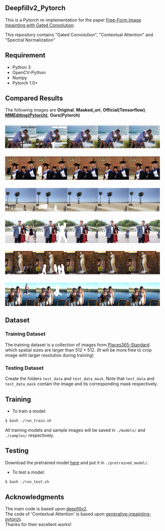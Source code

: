 ## Deepfillv2_Pytorch
This is a Pytorch re-implementation for the paper [Free-Form Image Inpainting with Gated Convolution](https://arxiv.org/abs/1806.03589).  

This repository contains "Gated Convolution", "Contextual Attention" and "Spectral Normalization"
## Requirement
- Python 3
- OpenCV-Python
- Numpy
- Pytorch 1.0+
## Compared Results
The following images are **Original**, **Masked_ori**, **Official(Tensorflow)**, [**MMEditing(Pytorch)**](https://github.com/open-mmlab/mmediting), **Ours(Pytorch)**
### ![1_compare](./compare/compare_1.png)
### ![2_compare](./compare/compare_2.png)
### ![3_compare](./compare/compare_3.png)
### ![4_compare](./compare/compare_4.png)
### ![5_compare](./compare/compare_5.png)
### ![6_compare](./compare/compare_6.png)
## Dataset
### Training Dataset
The training dataset is a collection of images from [Places365-Standard](http://places2.csail.mit.edu/download.html) which spatial sizes are larger than 512 * 512. (It will be more free to crop image with larger resolution during training)
### Testing Dataset
Create the folders `test_data` and `test_data_mask`. Note that `test_data` and `test_data_mask` contain the image and its corresponding mask respectively.
## Training
* To train a model:
``` bash
$ bash ./run_train.sh
``` 
All training models and sample images will be saved in `./models/` and `./samples/` respectively.
## Testing
Download the pretrained model [here](https://drive.google.com/file/d/1uMghKl883-9hDLhSiI8lRbHCzCmmRwV-/view?usp=sharing) and put it in `./pretrained_model/`.
* To test a model:
``` bash
$ bash ./run_test.sh
``` 
## Acknowledgments
The main code is based upon [deepfillv2](https://github.com/zhaoyuzhi/deepfillv2).  
The code of 'Contextual Attention' is based upon [generative-inpainting-pytorch](https://github.com/daa233/generative-inpainting-pytorch).  
Thanks for their excellent works!
